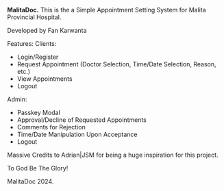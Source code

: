 **MalitaDoc.**
This is the a Simple Appointment Setting System for Malita Provincial Hospital.

Developed by Fan Karwanta

Features:
Clients:
- Login/Register
- Request Appointment (Doctor Selection, Time/Date Selection, Reason, etc.)
- View Appointments
- Logout

Admin:
- Passkey Modal
- Approval/Decline of Requested Appointments
- Comments for Rejection
- Time/Date Manipulation Upon Acceptance
- Logout


Massive Credits to Adrian|JSM for being a huge inspiration for this project.

To God Be The Glory!

MalitaDoc 2024.
